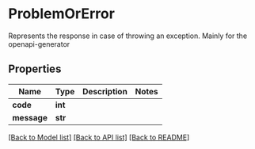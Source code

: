 # ProblemOrError

Represents the response in case of throwing an exception. Mainly for the openapi-generator

## Properties
Name | Type | Description | Notes
------------ | ------------- | ------------- | -------------
**code** | **int** |  | 
**message** | **str** |  | 

[[Back to Model list]](../README.md#documentation-for-models) [[Back to API list]](../README.md#documentation-for-api-endpoints) [[Back to README]](../README.md)


